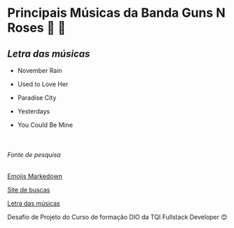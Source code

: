 # **Principais Músicas da Banda Guns N Roses** 🎵 🎸

## *Letra das músicas*

* November Rain


* Used to Love Her

* Paradise City

* Yesterdays

* You Could Be Mine

  ​

###### Fonte de pesquisa 
[Emojis Markedown](https://github.com/markdown-templates/markdown-emojis)

[Site de buscas](https://www.bing.com/)

[Letra das músicas](https://www.letras.mus.br/guns-n-roses/)





Desafio de Projeto do Curso de formação DIO da TQI Fullstack Developer 😊




